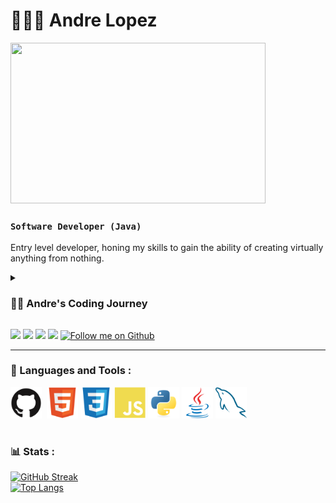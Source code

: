 # 🏋🏾‍♂️ Andre Lopez

<img src="https://external-content.duckduckgo.com/iu/?u=https%3A%2F%2Fmiro.medium.com%2Fmax%2F1360%2F1*zVnWJtyGOX_kUIDm6ccCfQ.gif&f=1&nofb=1&ipt=b8e616b68668b76eb1c55607200487562029dbba228700df641286f39a6337f0&ipo=images"
    width="408"
    height="257" />
    
### **`Software Developer (Java)`**

Entry level developer, honing my skills to gain the ability of creating virtually anything from nothing.
<details><summary><h3>👨‍💻 Andre's Coding Journey</h3></summary>
  In progress . . .
</details>

  [<img src="https://img.shields.io/badge/LinkedIn-blue?logo=linkedin&logoColor=white&style=for-the-badge">](https://www.linkedin.com/in/nydre/)
  [<img src="https://img.shields.io/badge/Twitter-black?logo=x&logoColor=white&style=for-the-badge">](https://twitter.com/nydre_)
  [<img src="https://img.shields.io/badge/Instagram-purple?logo=instagram&logoColor=white&style=for-the-badge">](https://www.instagram.com/nydre_/)
  [<img src="https://img.shields.io/badge/YouTube-white?logo=youtube&logoColor=red&style=for-the-badge">](https://www.youtube.com/@nydre_)
  [<img title="Follow me on Github" src="https://custom-icon-badges.demolab.com/github/followers/nydre?color=236ad3&labelColor=1155ba&style=for-the-badge&logo=person-add&label=Follow&logoColor=white"/>](https://github.com/nydre?tab=followers)

---

### 🧰 Languages and Tools :
<img src="https://github.com/devicons/devicon/blob/master/icons/github/github-original.svg" title="GitHub" alt="GitHub" width="50" height="50"/>&nbsp;
<img src="https://github.com/devicons/devicon/blob/master/icons/html5/html5-original.svg" title="HTML" alt="HTML" width="50" height="50"/>
<img src="https://github.com/devicons/devicon/blob/master/icons/css3/css3-original.svg" title="CSS" alt="CSS" width="50" height="50"/>
<img src="https://github.com/devicons/devicon/blob/master/icons/javascript/javascript-plain.svg" title="JS" alt="JS" width="50" height="50"/>
<img src="https://github.com/devicons/devicon/blob/master/icons/python/python-original.svg" title="Python" alt="Python" width="50" height="50"/>
<img src="https://github.com/devicons/devicon/blob/master/icons/java/java-original.svg" title="Java" alt="Java" width="50" height="50"/>
<img src="https://github.com/devicons/devicon/blob/master/icons/mysql/mysql-original.svg" title="MySQL" alt="MySQL" width="50" height="50"/>

#

### 📊 Stats :
[![GitHub Streak](https://github-readme-streak-stats.herokuapp.com?user=nydre&theme=gruvbox&hide_border=true&date_format=M%20j%5B%2C%20Y%5D&card_width=500)](https://git.io/streak-stats) <br />
[![Top Langs](https://github-readme-stats.vercel.app/api/top-langs/?username=nydre&layout=compact&theme=vision-friendly-dark)](https://github.com/anuraghazra/github-readme-stats)

#
